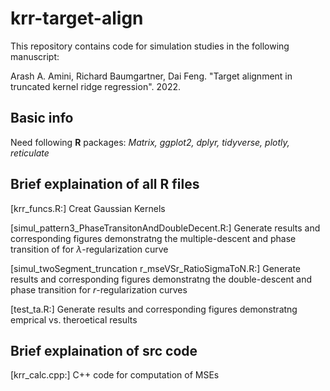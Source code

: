 # krr-target-align
This repository contains code for simulation studies in the following manuscript:

Arash A. Amini, Richard Baumgartner, Dai Feng. "Target alignment in truncated kernel ridge regression". 2022.

## Basic info
Need following **R** packages: *Matrix, ggplot2, dplyr, tidyverse, plotly, reticulate*

## Brief explaination of all R files

[krr_funcs.R:] Creat Gaussian Kernels

[simul_pattern3_PhaseTransitonAndDoubleDecent.R:] Generate results and corresponding figures demonstratng the multiple-descent and phase transition of for $\lambda$-regularization curve

[simul_twoSegment_truncation r_mseVSr_RatioSigmaToN.R:] Generate results and corresponding figures demonstratng the double-descent and phase transition for $r$-regularization curves

[test_ta.R:] Generate results and corresponding figures demonstratng emprical vs. theroetical results

## Brief explaination of src code
[krr_calc.cpp:] C++ code for computation of MSEs
